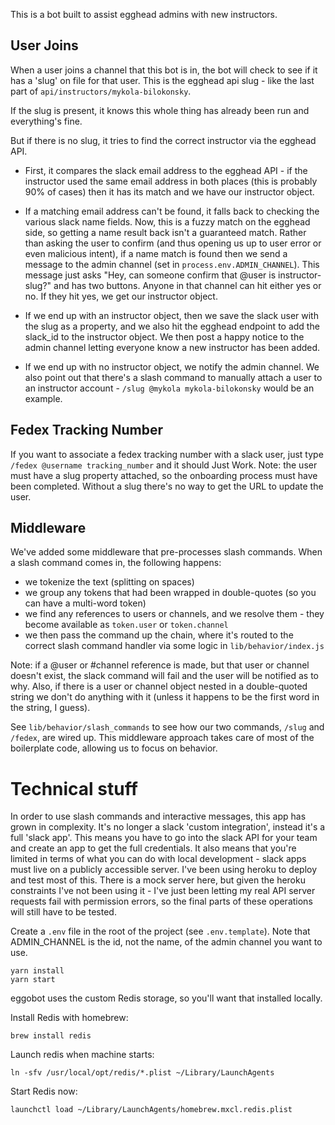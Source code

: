 This is a bot built to assist egghead admins with new instructors.

## User Joins
When a user joins a channel that this bot is in, the bot will check to see if it has a 'slug' on file for that user. This is the egghead api slug - like the last part of `api/instructors/mykola-bilokonsky`.

If the slug is present, it knows this whole thing has already been run and everything's fine.

But if there is no slug, it tries to find the correct instructor via the egghead API. 

  * First, it compares the slack email address to the egghead API - if the instructor used the same email address in both places (this is probably 90% of cases) then it has its match and we have our instructor object.

  * If a matching email address can't be found, it falls back to checking the various slack name fields. Now, this is a fuzzy match on the egghead side, so getting a name result back isn't a guaranteed match. Rather than asking the user to confirm (and thus opening us up to user error or even malicious intent), if a name match is found then we send a message to the admin channel (set in `process.env.ADMIN_CHANNEL`). This message just asks "Hey, can someone confirm that @user is instructor-slug?" and has two buttons. Anyone in that channel can hit either yes or no. If they hit yes, we get our instructor object.

  * If we end up with an instructor object, then we save the slack user with the slug as a property, and we also hit the egghead endpoint to add the slack_id to the instructor object. We then post a happy notice to the admin channel letting everyone know a new instructor has been added.

  * If we end up with no instructor object, we notify the admin channel. We also point out that there's a slash command to manually attach a user to an instructor account - `/slug @mykola mykola-bilokonsky` would be an example. 

## Fedex Tracking Number
If you want to associate a fedex tracking number with a slack user, just type `/fedex @username tracking_number` and it should Just Work. Note: the user must have a slug property attached, so the onboarding process must have been completed. Without a slug there's no way to get the URL to update the user. 

## Middleware
We've added some middleware that pre-processes slash commands. When a slash command comes in, the following happens:
  * we tokenize the text (splitting on spaces)
  * we group any tokens that had been wrapped in double-quotes (so you can have a multi-word token)
  * we find any references to users or channels, and we resolve them - they become available as `token.user` or `token.channel`
  * we then pass the command up the chain, where it's routed to the correct slash command handler via some logic in `lib/behavior/index.js`

Note: if a @user or #channel reference is made, but that user or channel doesn't exist, the slack command will fail and the user will be notified as to why. Also, if there is a user or channel object nested in a double-quoted string we don't do anything with it (unless it happens to be the first word in the string, I guess).

See `lib/behavior/slash_commands` to see how our two commands, `/slug` and `/fedex`, are wired up. This middleware approach takes care of most of the boilerplate code, allowing us to focus on behavior.

# Technical stuff

In order to use slash commands and interactive messages, this app has grown in complexity. It's no longer a slack 'custom integration', instead it's a full 'slack app'. This means you have to go into the slack API for your team and create an app to get the full credentials. It also means that you're limited in terms of what you can do with local development - slack apps must live on a publicly accessible server. I've been using heroku to deploy and test most of this. There is a mock server here, but given the heroku constraints I've not been using it - I've just been letting my real API server requests fail with permission errors, so the final parts of these operations will still have to be tested.

Create a `.env` file in the root of the project (see `.env.template`). Note that ADMIN_CHANNEL is the id, not the name, of the admin channel you want to use.

```
yarn install
yarn start
```

eggobot uses the custom Redis storage, so you'll want that installed locally. 

Install Redis with homebrew:
```
brew install redis
```

Launch redis when machine starts:
```
ln -sfv /usr/local/opt/redis/*.plist ~/Library/LaunchAgents
```

Start Redis now:
```
launchctl load ~/Library/LaunchAgents/homebrew.mxcl.redis.plist
```

